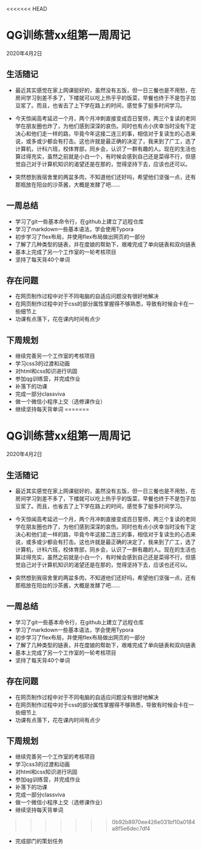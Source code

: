 <<<<<<< HEAD
# QG训练营xx组第一周周记

2020年4月2日



##  生活随记

- 最近其实感觉在家上网课挺好的，虽然没有五饭，但一日三餐也是不用愁，在房间学习到差不多了，下楼就可以吃上热乎乎的饭菜，早餐也终于不是包子加豆浆了。而且，也省去了上下学在路上的时间，感觉多了挺多时间学习。
-  今天惊闻高考延迟一个月，两个月冲刺直接变成百日誓师，两三个复读的老同学在朋友圈也炸了，为他们感到深深的哀伤。同时也有点小庆幸当时没有下定决心和他们走一样的路，毕竟今年这接二连三的事，相信对于复读生的心态来说，或多或少都会有打击。这也许就是最正确的决定了，我来到了广工，选了计算机，计科六班，校体育部，同乡会，认识了一群有趣的人。现在的生活也算过得充实，虽然之前就是小白一个，有时候会感到自己还是菜得不行，但感觉自己对于计算机知识的渴望还是在那的，觉得坚持下去，应该也还可以。

- 突然想到我宿舍里的两盆多肉，不知道他们还好吗，希望他们坚强一点，还有那瓶放在阳台的沙茶酱，大概是发酵了吧……

## 一周总结

- 学习了git一些基本命令行，在github上建立了远程仓库
- 学习了markdown一些基本语法，学会使用Typora
- 初步学习了flex布局，并使用flex布局做出网页的一部分
- 了解了几种类型的链表，并在度娘的帮助下，艰难完成了单向链表和双向链表
- 基本上完成了另一个工作室的一轮考核项目
- 坚持了每天背40个单词

## 存在问题

- 在网页制作过程中对于不同电脑的自适应问题没有很好地解决
- 在网页制作过程中对于css的部分属性掌握得不够熟悉，导致有时候会卡在一些细节上
- 功课有点落下，花在课内时间有点少

## 下周规划

- 继续完善另一个工作室的考核项目
- 学习css3的过渡和动画
- 对html和css知识进行巩固
- 参加qg训练营，并完成作业
- 补落下的功课
- 完成一部分classviva
- 做一个微信小程序上交（选修课作业）
- 继续坚持每天背单词
=======
# QG训练营xx组第一周周记

2020年4月2日



##  生活随记

- 最近其实感觉在家上网课挺好的，虽然没有五饭，但一日三餐也是不用愁，在房间学习到差不多了，下楼就可以吃上热乎乎的饭菜，早餐也终于不是包子加豆浆了。而且，也省去了上下学在路上的时间，感觉多了挺多时间学习。
-  今天惊闻高考延迟一个月，两个月冲刺直接变成百日誓师，两三个复读的老同学在朋友圈也炸了，为他们感到深深的哀伤。同时也有点小庆幸当时没有下定决心和他们走一样的路，毕竟今年这接二连三的事，相信对于复读生的心态来说，或多或少都会有打击。这也许就是最正确的决定了，我来到了广工，选了计算机，计科六班，校体育部，同乡会，认识了一群有趣的人。现在的生活也算过得充实，虽然之前就是小白一个，有时候会感到自己还是菜得不行，但感觉自己对于计算机知识的渴望还是在那的，觉得坚持下去，应该也还可以。

- 突然想到我宿舍里的两盆多肉，不知道他们还好吗，希望他们坚强一点，还有那瓶放在阳台的沙茶酱，大概是发酵了吧……

## 一周总结

- 学习了git一些基本命令行，在github上建立了远程仓库
- 学习了markdown一些基本语法，学会使用Typora
- 初步学习了flex布局，并使用flex布局做出网页的一部分
- 了解了几种类型的链表，并在度娘的帮助下，艰难完成了单向链表和双向链表
- 基本上完成了另一个工作室的一轮考核项目
- 坚持了每天背40个单词

## 存在问题

- 在网页制作过程中对于不同电脑的自适应问题没有很好地解决
- 在网页制作过程中对于css的部分属性掌握得不够熟悉，导致有时候会卡在一些细节上
- 功课有点落下，花在课内时间有点少

## 下周规划

- 继续完善另一个工作室的考核项目
- 学习css3的过渡和动画
- 对html和css知识进行巩固
- 参加qg训练营，并完成作业
- 补落下的功课
- 完成一部分classviva
- 做一个微信小程序上交（选修课作业）
- 继续坚持每天背单词
>>>>>>> 0b92b8970ee426e031bf10a0184a8f5e6dec7df4
- 完成部门的策划任务
